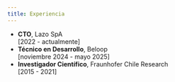 ```yaml
---
title: Experiencia
---
```


- **CTO**, Lazo SpA </br> [2022 - actualmente]
- **Técnico en Desarrollo**, Beloop </br> [noviembre 2024 - mayo 2025]
- **Investigador Científico**, Fraunhofer Chile Research </br> [2015 - 2021]
